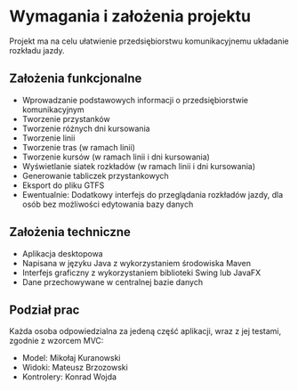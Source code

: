 Wymagania i założenia projektu
==============================

Projekt ma na celu ułatwienie przedsiębiorstwu komunikacyjnemu układanie rozkładu jazdy.


Założenia funkcjonalne
----------------------

- Wprowadzanie podstawowych informacji o przedsiębiorstwie komunikacyjnym
- Tworzenie przystanków
- Tworzenie różnych dni kursowania
- Tworzenie linii
- Tworzenie tras (w ramach linii)
- Tworzenie kursów (w ramach linii i dni kursowania)
- Wyświetlanie siatek rozkładów (w ramach linii i dni kursowania)
- Generowanie tabliczek przystankowych
- Eksport do pliku GTFS
- Ewentualnie: Dodatkowy interfejs do przeglądania rozkładów jazdy, dla osób bez możliwości edytowania bazy danych


Założenia techniczne
--------------------

- Aplikacja desktopowa
- Napisana w języku Java z wykorzystaniem środowiska Maven
- Interfejs graficzny z wykorzystaniem biblioteki Swing lub JavaFX
- Dane przechowywane w centralnej bazie danych


Podział prac
------------

Każda osoba odpowiedzialna za jedeną część aplikacji, wraz z jej testami, zgodnie z wzorcem MVC:

- Model: Mikołaj Kuranowski
- Widoki: Mateusz Brzozowski
- Kontrolery: Konrad Wojda

